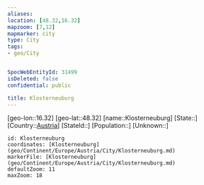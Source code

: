 ```yaml
---
aliases: 
location: [48.32,16.32]
mapzoom: [7,12] 
mapmarker: city 
type: City
tags:
- geo/City


SpocWebEntityId: 31499
isDeleted: false
confidential: public

title: Klosterneuburg
---
```

[geo-lon::16.32]
[geo-lat::48.32]
[name::Klosterneuburg]
[State::]
[Country::[Austria](geo/Continent/Europe/Austria.md)]
[StateId::]
[Population::]
[Unknown::]


```leaflet
id: Klosterneuburg
coordinates: [Klosterneuburg](geo/Continent/Europe/Austria/City/Klosterneuburg.md)
markerFile: [Klosterneuburg](geo/Continent/Europe/Austria/City/Klosterneuburg.md)
defaultZoom: 11 
maxZoom: 18
```


